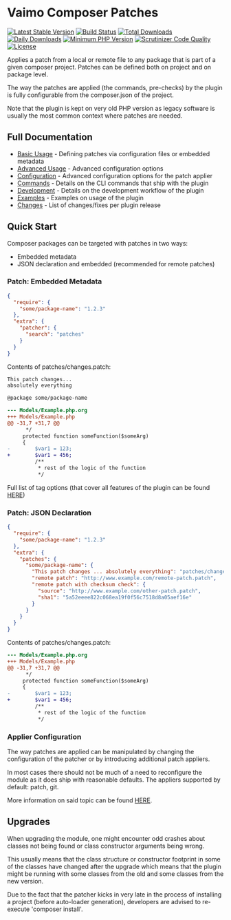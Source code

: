 # Vaimo Composer Patches

[![Latest Stable Version](https://poser.pugx.org/vaimo/composer-patches/v/stable)](https://packagist.org/packages/vaimo/composer-patches)
[![Build Status](https://travis-ci.org/vaimo/composer-patches.svg?branch=release/3)](https://travis-ci.org/vaimo/composer-patches)
[![Total Downloads](https://poser.pugx.org/vaimo/composer-patches/downloads)](https://packagist.org/packages/vaimo/composer-patches)
[![Daily Downloads](https://poser.pugx.org/vaimo/composer-patches/d/daily)](https://packagist.org/packages/vaimo/composer-patches)
[![Minimum PHP Version](https://img.shields.io/packagist/php-v/vaimo/composer-patches.svg)](https://php.net/)
[![Scrutinizer Code Quality](https://scrutinizer-ci.com/g/vaimo/composer-patches/badges/quality-score.png?b=release/3)](https://scrutinizer-ci.com/g/vaimo/composer-patches/?branch=release/3)
[![License](https://poser.pugx.org/vaimo/composer-patches/license)](https://packagist.org/packages/vaimo/composer-patches)

Applies a patch from a local or remote file to any package that is part of a given composer 
project. Patches can be defined both on project and on package level.

The way the patches are applied (the commands, pre-checks) by the plugin is fully configurable from 
the composer.json of the project.

Note that the plugin is kept on very old PHP version as legacy software is usually the most common context
where patches are needed.

## Full Documentation

* [Basic Usage](./docs/USAGE_BASIC.md) - Defining patches via configuration files or embedded metadata  
* [Advanced Usage](./docs/USAGE_ADVANCED.md) - Advanced configuration options
* [Configuration](./docs/PATCHER.md) - Advanced configuration options for the patch applier
* [Commands](./docs/DEVELOPMENT.md) - Details on the CLI commands that ship with the plugin
* [Development](./docs/DEVELOPMENT.md) - Details on the development workflow of the plugin
* [Examples](./docs/EXAMPLES.md) - Examples on usage of the plugin
* [Changes](./CHANGELOG.md) - List of changes/fixes per plugin release

## Quick Start

Composer packages can be targeted with patches in two ways: 

* Embedded metadata
* JSON declaration and embedded (recommended for remote patches)

### Patch: Embedded Metadata

```json
{
  "require": {
    "some/package-name": "1.2.3"
  },
  "extra": {
    "patcher": {
      "search": "patches"
    }
  }
}
```

Contents of patches/changes.patch:

```diff
This patch changes... 
absolutely everything

@package some/package-name

--- Models/Example.php.org
+++ Models/Example.php
@@ -31,7 +31,7 @@
      */
     protected function someFunction($someArg)
     {
-        $var1 = 123;
+        $var1 = 456;
         /**
          * rest of the logic of the function
          */
```

Full list of tag options (that cover all features of the plugin can be 
found [HERE](#patches-patch-declaration-with-embedded-target-information))

### Patch: JSON Declaration

```json
{
  "require": {
    "some/package-name": "1.2.3"
  },
  "extra": {
    "patches": {
      "some/package-name": {
        "This patch changes ... absolutely everything": "patches/changes.patch",
        "remote patch": "http://www.example.com/remote-patch.patch",
        "remote patch with checksum check": {
          "source": "http://www.example.com/other-patch.patch",
          "sha1": "5a52eeee822c068ea19f0f56c7518d8a05aef16e"
        }
      }
    }
  }
}
```

Contents of patches/changes.patch:

```diff
--- Models/Example.php.org
+++ Models/Example.php
@@ -31,7 +31,7 @@
      */
     protected function someFunction($someArg)
     {
-        $var1 = 123;
+        $var1 = 456;
         /**
          * rest of the logic of the function
          */
```

### Applier Configuration

The way patches are applied can be manipulated by changing the configuration of the patcher or by introducing
additional patch appliers.

In most cases there should not be much of a need to reconfigure the module as it does ship with reasonable
defaults. The appliers supported by default: patch, git.

More information on said topic can be found [HERE](./docs/PATCHER.md).

## Upgrades

When upgrading the module, one might encounter odd crashes about classes not being found or class 
constructor arguments being wrong. 

This usually means that the class structure or constructor footprint in some of the classes have changed 
after the upgrade which means that the plugin might be running with some classes from the old and some 
classes from the new version. 

Due to the fact that the patcher kicks in very late in the process of installing a project (before 
auto-loader generation), developers are advised to re-execute 'composer install'.


